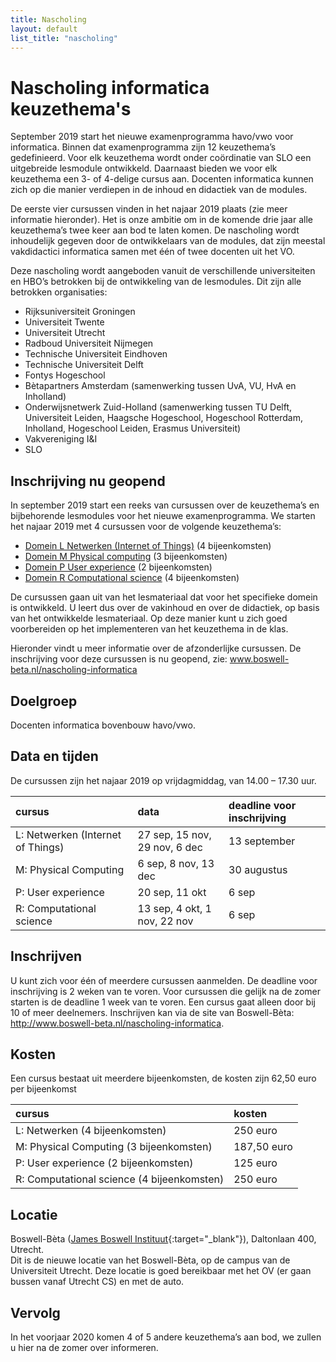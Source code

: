 ```yaml
---
title: Nascholing
layout: default
list_title: "nascholing"
---
```


# Nascholing informatica keuzethema's
September 2019 start het nieuwe examenprogramma havo/vwo voor informatica. Binnen dat examenprogramma zijn 12 keuzethema’s gedefinieerd. Voor elk keuzethema wordt onder coördinatie van SLO een uitgebreide lesmodule ontwikkeld. Daarnaast bieden we voor elk keuzethema een 3- of 4-delige cursus aan. Docenten informatica kunnen zich op die manier verdiepen in de inhoud en didactiek van de modules. 

De eerste vier cursussen vinden in het najaar 2019 plaats (zie meer informatie hieronder). Het is onze ambitie om in de komende drie jaar alle keuzethema’s twee keer aan bod te laten komen. De nascholing wordt inhoudelijk gegeven door de ontwikkelaars van de modules, dat zijn meestal vakdidactici informatica samen met één of twee docenten uit het VO.

Deze nascholing wordt aangeboden vanuit de verschillende universiteiten en HBO’s betrokken bij de ontwikkeling van de lesmodules. Dit zijn alle betrokken organisaties:
* Rijksuniversiteit Groningen
* Universiteit Twente
* Universiteit Utrecht
* Radboud Universiteit Nijmegen
* Technische Universiteit Eindhoven
* Technische Universiteit Delft
* Fontys Hogeschool
* Bètapartners Amsterdam (samenwerking tussen UvA, VU, HvA en Inholland)
* Onderwijsnetwerk Zuid-Holland (samenwerking  tussen TU Delft, Universiteit Leiden, Haagsche Hogeschool, Hogeschool Rotterdam, Inholland, Hogeschool Leiden, Erasmus Universiteit)
* Vakvereniging I&I
* SLO

## Inschrijving nu geopend
In september 2019 start een reeks van cursussen over de keuzethema’s en bijbehorende lesmodules voor het nieuwe examenprogramma. We starten het najaar 2019 met 4 cursussen voor de volgende keuzethema’s:

* [Domein L Netwerken (Internet of Things)](nascholing_L.md)   (4 bijeenkomsten)
* [Domein M Physical computing](nascholing_M.md) (3 bijeenkomsten)
* [Domein P User experience](nascholing_P.md) (2 bijeenkomsten)
* [Domein R Computational science](nascholing_R.md) (4 bijeenkomsten)

De cursussen gaan uit van het lesmateriaal dat voor het specifieke domein is ontwikkeld. U leert dus over de vakinhoud en over de didactiek, op basis van het ontwikkelde lesmateriaal. Op deze manier kunt u zich goed voorbereiden op het implementeren van het keuzethema in de klas.

Hieronder vindt u meer informatie over de afzonderlijke cursussen. De inschrijving voor deze cursussen is nu geopend, zie: www.boswell-beta.nl/nascholing-informatica 

## Doelgroep

Docenten informatica bovenbouw havo/vwo.

## Data en tijden
De cursussen zijn het najaar 2019 op vrijdagmiddag, van 14.00 – 17.30 uur.

| cursus | data | deadline voor inschrijving
| :---   | :---  | :---
| L: Netwerken (Internet of Things) |	27 sep, 15 nov, 29 nov, 6 dec | 13 september
| M: Physical Computing		          | 6 sep, 8 nov, 13 dec | 30 augustus
| P: User experience	              |	20 sep, 11 okt | 6 sep
| R: Computational science	        | 13 sep, 4 okt, 1 nov, 22 nov | 6 sep

## Inschrijven

U kunt zich voor één of meerdere cursussen aanmelden. De deadline voor inschrijving is 2 weken van te voren. Voor cursussen die gelijk na de zomer starten is de deadline 1 week van te voren. Een cursus gaat alleen door bij 10 of meer deelnemers.
Inschrijven kan via de site van Boswell-Bèta: http://www.boswell-beta.nl/nascholing-informatica.

## Kosten

Een cursus bestaat uit meerdere bijeenkomsten, de kosten zijn 62,50 euro per bijeenkomst

| cursus | kosten |
| :--- | :--- |
| L: Netwerken (4 bijeenkomsten)	| 	250 euro |
| M: Physical Computing (3 bijeenkomsten)	| 187,50 euro |
| P: User experience (2 bijeenkomsten)	|	125 euro |
| R: Computational science (4 bijeenkomsten) |	250 euro |

## Locatie

Boswell-Bèta ([James Boswell Instituut](http://www.boswell-beta.nl){:target="_blank"}),
Daltonlaan 400,  Utrecht. <br>
Dit is de nieuwe locatie van het Boswell-Bèta, op de campus van de Universiteit Utrecht. Deze locatie is goed bereikbaar met het OV (er gaan bussen vanaf Utrecht CS) en met de auto.

## Vervolg

In het voorjaar 2020 komen 4 of 5 andere keuzethema’s aan bod, we zullen u hier na de zomer over informeren.
